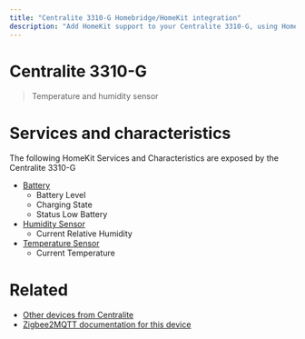 ```yaml
---
title: "Centralite 3310-G Homebridge/HomeKit integration"
description: "Add HomeKit support to your Centralite 3310-G, using Homebridge, Zigbee2MQTT and homebridge-z2m."
---
```

<!---
This file has been GENERATED using src/docgen/docgen.ts
DO NOT EDIT THIS FILE MANUALLY!
-->
# Centralite 3310-G
> Temperature and humidity sensor


# Services and characteristics
The following HomeKit Services and Characteristics are exposed by
the Centralite 3310-G

* [Battery](../../battery.md)
  * Battery Level
  * Charging State
  * Status Low Battery
* [Humidity Sensor](../../sensors.md)
  * Current Relative Humidity
* [Temperature Sensor](../../sensors.md)
  * Current Temperature


# Related
* [Other devices from Centralite](../index.md#centralite)
* [Zigbee2MQTT documentation for this device](https://www.zigbee2mqtt.io/devices/3310-G.html)